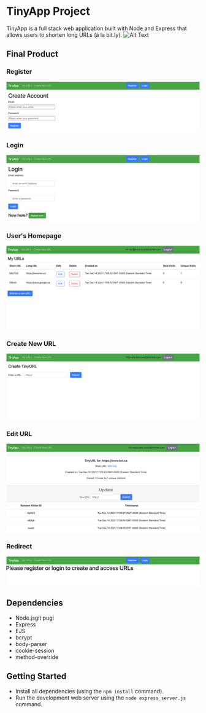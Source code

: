 # TinyApp Project

TinyApp is a full stack web application built with Node and Express that allows users to shorten long URLs (à la bit.ly).
![Alt Text](https://giphy.com/gifs/cat-animal-kitten-FRQF9ResnCsjS)

## Final Product


### Register
![register](https://github.com/wentingzoe/tinyapp/blob/master/docs/register.png)

### Login
![login](https://github.com/wentingzoe/tinyapp/blob/master/docs/login.png)

### User's Homepage 
![homepage](https://github.com/wentingzoe/tinyapp/blob/master/docs/homepage.png)

### Create New URL
![createURL](https://github.com/wentingzoe/tinyapp/blob/master/docs/createURL.png)

### Edit URL
![shortURL](https://github.com/wentingzoe/tinyapp/blob/master/docs/shortURL.png)

### Redirect
![redirect](https://github.com/wentingzoe/tinyapp/blob/master/docs/redirectpage.png)

## Dependencies

- Node.jsgit pugi
- Express
- EJS
- bcrypt
- body-parser
- cookie-session
- method-override 


## Getting Started

- Install all dependencies (using the `npm install` command).
- Run the development web server using the `node express_server.js` command.
